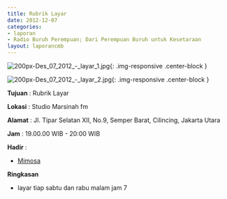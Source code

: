 ```yaml
---
title: Rubrik Layar 
date: 2012-12-07
categories:
- laporan
- Radio Buruh Perempuan; Dari Perempuan Buruh untuk Kesetaraan
layout: laporancmb
---
```



![200px-Des_07_2012_-_layar_1.jpg](/uploads/200px-Des_07_2012_-_layar_1.jpg){: .img-responsive .center-block }

![200px-Des_07_2012_-_layar_2.jpg](/uploads/200px-Des_07_2012_-_layar_2.jpg){: .img-responsive .center-block }


**Tujuan** : Rubrik Layar 

**Lokasi** : Studio Marsinah fm 

**Alamat** : Jl. Tipar Selatan XII, No.9, Semper Barat, Cilincing, Jakarta Utara 

**Jam** : 19.00.00 WIB - 20:00 WIB 

**Hadir** :
* [Mimosa](http://wiki.ciptamedia.org/wiki/Mimosa)

**Ringkasan**  
* layar tiap sabtu dan rabu malam jam 7 
